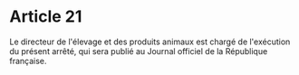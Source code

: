 # Article 21

Le directeur de l'élevage et des produits animaux est chargé de l'exécution du présent arrêté, qui sera publié au Journal officiel de la République française.
